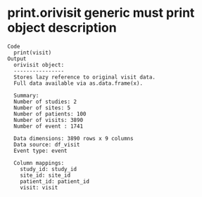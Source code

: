 # print.orivisit generic must print object description

    Code
      print(visit)
    Output
      orivisit object:
      ----------------
      Stores lazy reference to original visit data.
      Full data available via as.data.frame(x).
      
      Summary:
      Number of studies: 2
      Number of sites: 5
      Number of patients: 100
      Number of visits: 3890
      Number of event : 1741
      
      Data dimensions: 3890 rows x 9 columns
      Data source: df_visit
      Event type: event
      
      Column mappings:
        study_id: study_id
        site_id: site_id
        patient_id: patient_id
        visit: visit

